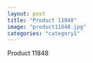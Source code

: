 ```yaml
---
layout: post
title: "Product 11848"
image: "product11848.jpg"
categories: "category1"
---
```

Product 11848
